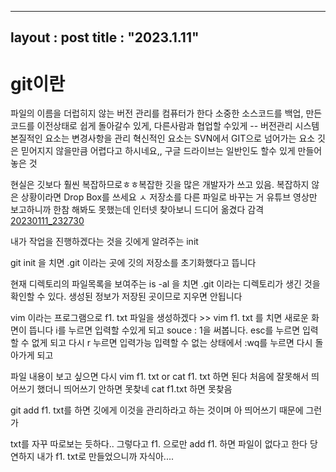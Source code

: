 --------
layout : post 
title : "2023.1.11"
--------


# git이란

파일의 이름을 더럽히지 않는 버전 관리를 컴퓨터가 한다
소중한 소스코드를 백업, 만든 코드를 이전상태로 쉽게 돌아갈수 있게, 다른사람과 협업할 수있게 -- 버전관리 시스템
본질적인 요소는 변경사항을 관리 혁신적인 요소는 SVN에서 GIT으로 넘어가는 요소
깃은 믿어지지 않을만큼 어렵다고 하시네요,, 구글 드라이브는 일반인도 할수 있게 만들어놓은 것

현실은 깃보다 훨씬 복잡하므로ㅎㅎ복잡한 깃을 많은 개발자가 쓰고 있음. 복잡하지 않은 상황이라면 Drop Box를 쓰세요
ㅅ
저장소를 다른 파일로 바꾸는 거 유튜브 영상만 보고하니까 한참 해봐도 못했는데 인터넷 찾아보니 드디어 옮겼다 감격
[20230111_232730](C:\Users\1004\Pictures\20230111_232730.png)

내가 작업을 진행하겠다는 것을 깃에게 알려주는 init

git init 을 치면
.git 이라는 곳에 깃의 저장소를 초기화했다고 뜹니다

현재 디렉토리의 파일목록을 보여주는 is -al 을 치면 .git 이라는 디렉토리가 생긴 것을 확인할 수 있다. 생성된 정보가 저장된 곳이므로 지우면 안됩니다

vim 이라는 프로그램으로 f1. txt 파일을 생성하겠다 >> vim f1. txt 
를 치면 새로운 화면이 뜹니다 i를 누르면 입력할 수있게 되고 souce : 1을 써봅니다. 
esc를 누르면 입력할 수 없게 되고 다시 r 누르면 입력가능
입력할 수 없는 상태에서 :wq를 누르면 다시 돌아가게 되고 


파일 내용이 보고 싶으면 다시 vim f1. txt or cat f1. txt 하면 된다
처음에 잘못해서 띄어쓰기 했더니 띄어쓰기 안하면 못찾네 cat f1.txt 하면 못찾음

git add f1. txt를 하면 깃에게 이것을 관리하라고 하는 것이며 아 띄어쓰기 때문에 그런가

txt를 자꾸 따로보는 듯하다..
그렇다고 f1. 으로만 add f1. 하면 파일이 없다고 한다 당연하지 내가 f1. txt로 만들었으니까 자식아....
